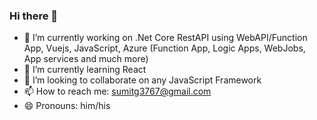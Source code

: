 ### Hi there 👋

- 🔭 I’m currently working on .Net Core RestAPI using WebAPI/Function App, Vuejs, JavaScript, Azure (Function App, Logic Apps, WebJobs, App services and much more)
- 🌱 I’m currently learning React
- 👯 I’m looking to collaborate on any JavaScript Framework
- 📫 How to reach me: sumitg3767@gmail.com
- 😄 Pronouns: him/his


<!--
**smg99/smg99** is a ✨ _special_ ✨ repository because its `README.md` (this file) appears on your GitHub profile.

Here are some ideas to get you started:

- 🔭 I’m currently working on ...
- 🌱 I’m currently learning ...
- 👯 I’m looking to collaborate on ...
- 🤔 I’m looking for help with ...
- 💬 Ask me about ...
- 📫 How to reach me: ...
- 😄 Pronouns: ...
- ⚡ Fun fact: ...
-->
